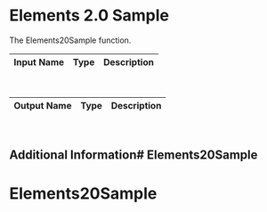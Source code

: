 

# Elements 2.0 Sample

The Elements20Sample function.

|Input Name|Type|Description|
|---|---|---|


<br>

|Output Name|Type|Description|
|---|---|---|


<br>

## Additional Information# Elements20Sample
# Elements20Sample
